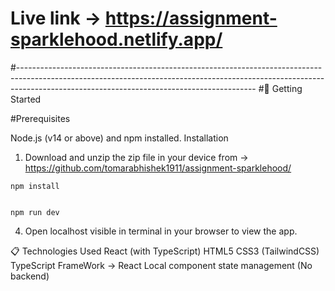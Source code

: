 # Live link -> https://assignment-sparklehood.netlify.app/
#-----------------------------------------------------------------------------------------------------------------------------------------------------------------------------------------------------------------------
#🚀 Getting Started

#Prerequisites

Node.js (v14 or above) and npm installed.
Installation
1. Download and unzip the zip file in your device from -> https://github.com/tomarabhishek1911/assignment-sparklehood/
```2. Install dependencies:
npm install
```

```3. Start the development server:

npm run dev
```

4. Open localhost visible in terminal in your browser to view the app.

📋 Technologies Used
React (with TypeScript)
HTML5
CSS3 (TailwindCSS)
TypeScript
FrameWork -> React
Local component state management (No backend)
